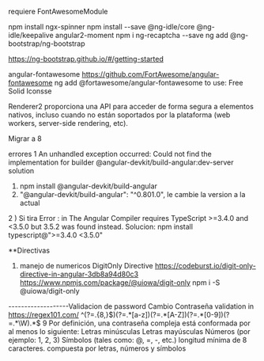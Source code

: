 requiere 
FontAwesomeModule 

 npm install ngx-spinner
 npm install --save @ng-idle/core @ng-idle/keepalive angular2-moment
 npm i ng-recaptcha --save
 ng add @ng-bootstrap/ng-bootstrap

https://ng-bootstrap.github.io/#/getting-started


angular-fontawesome https://github.com/FortAwesome/angular-fontawesome
    ng add @fortawesome/angular-fontawesome
     to use: Free Solid Iconsse

Renderer2 proporciona una API para acceder de forma segura a elementos nativos, incluso cuando no están soportados por la plataforma (web workers, server-side rendering, etc).

Migrar a 8

errores 
1 An unhandled exception occurred: Could not find the implementation for builder @angular-devkit/build-angular:dev-server
  solution
  1) npm install @angular-devkit/build-angular 
  2) "@angular-devkit/build-angular": "^0.801.0",  le cambie la version a la actual

2 ) Si tira Error :  in The Angular Compiler requires TypeScript >=3.4.0 and <3.5.0 but 3.5.2 was found instead.
    Solucion:
    npm install typescript@">=3.4.0 <3.5.0"

**Directivas 

1) manejo de numericos DigitOnly Directive
    https://codeburst.io/digit-only-directive-in-angular-3db8a94d80c3
    https://www.npmjs.com/package/@uiowa/digit-only
    npm i -S @uiowa/digit-only




-------------------Validacion de password Cambio Contraseña
validation in 
https://regex101.com/
^(?=.{8,}$)(?=.*[a-z])(?=.*[A-Z])(?=.*[0-9])(?=.*\W).*$
9 Por definición, una contraseña compleja está conformada por al menos lo
siguiente:
 Letras minúsculas
 Letras mayúsculas
 Números (por ejemplo: 1, 2, 3)
 Símbolos (tales como: @, =, -, etc.) 
 longitud mínima de 8 caracteres.
 compuesta por letras, números y símbolos